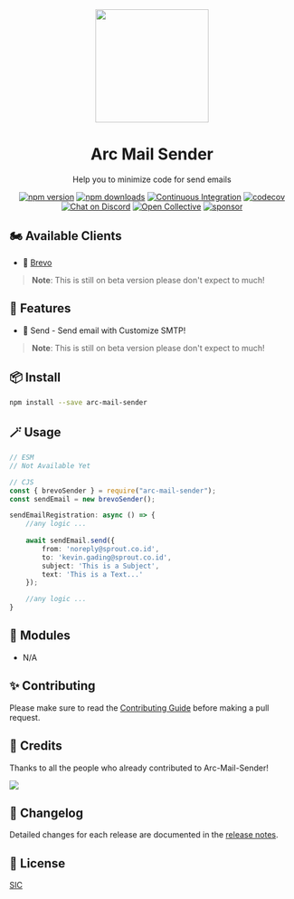 <div align="center">
  <img src="./docs/public/logo.svg" width="200"/>
  <h1>Arc Mail Sender</h1>
  <p>Help you to minimize code for send emails</p>

[![npm version](https://badgen.net/npm/v/kevin-archie/arc-mail-sender)](https://www.npmjs.com/package/kevin-archie/arc-mail-sender)
[![npm downloads](https://badgen.net/npm/dm/kevin-archie/arc-mail-sender)](https://www.npmjs.com/package/kevin-archie/arc-mail-sender)
[![Continuous Integration](https://github.com/kevin-archie/arc-mail-sender/actions/workflows/ci.yml/badge.svg)](https://github.com/faker-js/faker/actions/workflows/ci.yml)
[![codecov](https://codecov.io/gh/faker-js/faker/branch/next/graph/badge.svg?token=N61U168G08)](https://codecov.io/gh/arc-mail-sender)
[![Chat on Discord](https://img.shields.io/badge/chat-discord-blue?style=flat&logo=discord)](https://chat.arcmailsender.dev)
[![Open Collective](https://img.shields.io/opencollective/backers/fakerjs)](https://opencollective.com/fakerjs#section-contributors)
[![sponsor](https://img.shields.io/opencollective/all/arc-mail-sender?label=sponsors)](https://opencollective.com/fakerjs)
</div>

## 🏍️ Available Clients

- 💌 [Brevo](https://app.brevo.com/)

> **Note**: This is still on beta version please don't expect to much!

## 🚀 Features

- 💌 Send - Send email with Customize SMTP!

> **Note**: This is still on beta version please don't expect to much!


## 📦 Install

```bash
npm install --save arc-mail-sender
```

## 🪄 Usage

```ts
// ESM
// Not Available Yet

// CJS
const { brevoSender } = require("arc-mail-sender");
const sendEmail = new brevoSender();

sendEmailRegistration: async () => {
    //any logic ...
    
    await sendEmail.send({
        from: 'noreply@sprout.co.id',
        to: 'kevin.gading@sprout.co.id',
        subject: 'This is a Subject',
        text: 'This is a Text...'
    });

    //any logic ...
}
```

## 💎 Modules

- N/A

## ✨ Contributing

Please make sure to read the [Contributing Guide](https://github.com/kevin-archie/arc-mail-sender/blob/next/CONTRIBUTING.md) before making a pull request.

## 📘 Credits

Thanks to all the people who already contributed to Arc-Mail-Sender!

<a href="https://github.com/faker-js/faker/graphs/contributors"><img src="https://opencollective.com/fakerjs/contributors.svg?width=800" /></a>

## 📝 Changelog

Detailed changes for each release are documented in the [release notes](https://github.com/kevin-archie/arc-mail-sender/blob/next/CHANGELOG.md).

## 🔑 License

[SIC](https://github.com/kevin-archie/arc-mail-sender/blob/next/LICENSE)
